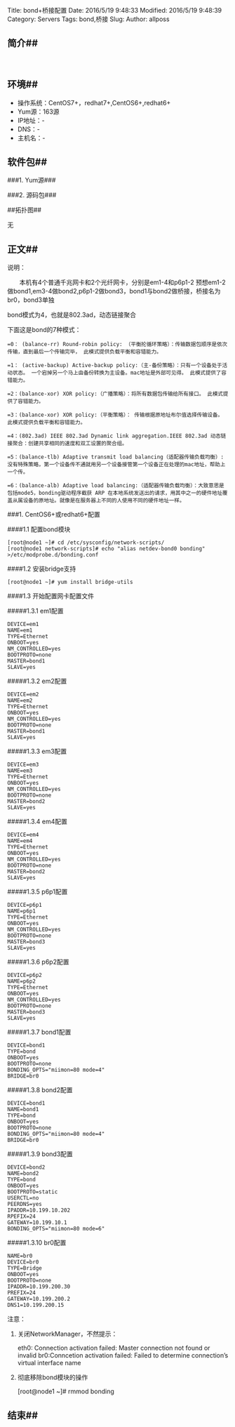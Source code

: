 Title: bond+桥接配置
Date: 2016/5/19 9:48:33 
Modified: 2016/5/19 9:48:39 
Category: Servers
Tags: bond,桥接
Slug: 
Author: allposs

## 简介##
&#160; &#160; &#160; &#160;

## 环境##

+ 操作系统：CentOS7+，redhat7+,CentOS6+,redhat6+
+ Yum源：163源
+ IP地址：-
+ DNS：-
+ 主机名：-

## 软件包##

###1. Yum源###

###2. 源码包###

##拓扑图##

无

## 正文##

说明：

&#160; &#160; &#160; &#160;本机有4个普通千兆网卡和2个光纤网卡，分别是em1-4和p6p1-2
预想em1-2做bond1,em3-4做bond2,p6p1-2做bond3，bond1与bond2做桥接，桥接名为br0，bond3单独

bond模式为4，也就是802.3ad，动态链接聚合


下面这是bond的7种模式：


	=0： (balance-rr) Round-robin policy: （平衡抡循环策略）：传输数据包顺序是依次传输，直到最后一个传输完毕， 此模式提供负载平衡和容错能力。

	=1： (active-backup) Active-backup policy:（主-备份策略）：只有一个设备处于活动状态。 一个宕掉另一个马上由备份转换为主设备。mac地址是外部可见得。 此模式提供了容错能力。

	=2：(balance-xor) XOR policy:（广播策略）：将所有数据包传输给所有接口。 此模式提供了容错能力。

	=3：(balance-xor) XOR policy:（平衡策略）： 传输根据原地址布尔值选择传输设备。 此模式提供负载平衡和容错能力。

	=4：(802.3ad) IEEE 802.3ad Dynamic link aggregation.IEEE 802.3ad 动态链接聚合：创建共享相同的速度和双工设置的聚合组。

	=5：(balance-tlb) Adaptive transmit load balancing（适配器传输负载均衡）:没有特殊策略，第一个设备传不通就用另一个设备接管第一个设备正在处理的mac地址，帮助上一个传。

	=6：(balance-alb) Adaptive load balancing:（适配器传输负载均衡）：大致意思是包括mode5，bonding驱动程序截获 ARP 在本地系统发送出的请求，用其中之一的硬件地址覆盖从属设备的原地址。就像是在服务器上不同的人使用不同的硬件地址一样。


###1. CentOS6+或redhat6+配置

####1.1 配置bond模块

	[root@node1 ~]# cd /etc/sysconfig/network-scripts/
	[root@node1 network-scripts]# echo "alias netdev-bond0 bonding" >/etc/modprobe.d/bonding.conf

####1.2 安装bridge支持

	[root@node1 ~]# yum install bridge-utils

####1.3 开始配置网卡配置文件

#####1.3.1 em1配置

    DEVICE=em1
    NAME=em1
    TYPE=Ethernet
    ONBOOT=yes
    NM_CONTROLLED=yes
    BOOTPROTO=none
    MASTER=bond1
    SLAVE=yes

#####1.3.2 em2配置

    DEVICE=em2
    NAME=em2
    TYPE=Ethernet
    ONBOOT=yes
    NM_CONTROLLED=yes
    BOOTPROTO=none
    MASTER=bond1
    SLAVE=yes

#####1.3.3 em3配置

    DEVICE=em3
    NAME=em3
    TYPE=Ethernet
    ONBOOT=yes
    NM_CONTROLLED=yes
    BOOTPROTO=none
    MASTER=bond2
    SLAVE=yes

#####1.3.4 em4配置
        


    DEVICE=em4
    NAME=em4
    TYPE=Ethernet
    ONBOOT=yes
    NM_CONTROLLED=yes
    BOOTPROTO=none
    MASTER=bond2
    SLAVE=yes       

#####1.3.5 p6p1配置

    DEVICE=p6p1
    NAME=p6p1
    TYPE=Ethernet
    ONBOOT=yes
    NM_CONTROLLED=yes
    BOOTPROTO=none
    MASTER=bond3
    SLAVE=yes


#####1.3.6 p6p2配置

    DEVICE=p6p2
    NAME=p6p2
    TYPE=Ethernet
    ONBOOT=yes
    NM_CONTROLLED=yes
    BOOTPROTO=none
    MASTER=bond3
    SLAVE=yes 



#####1.3.7 bond1配置

    DEVICE=bond1
    TYPE=bond
    ONBOOT=yes
    BOOTPROTO=none
    BONDING_OPTS="miimon=80 mode=4"
    BRIDGE=br0

#####1.3.8 bond2配置

    DEVICE=bond1
    NAME=bond1
    TYPE=bond
    ONBOOT=yes
    BOOTPROTO=none
    BONDING_OPTS="miimon=80 mode=4"
    BRIDGE=br0

#####1.3.9 bond3配置

    DEVICE=bond2
    NAME=bond2
    TYPE=bond
    ONBOOT=yes
    BOOTPROTO=static
    USERCTL=no
    PEERDNS=yes
    IPADDR=10.199.10.202
    RPEFIX=24
    GATEWAY=10.199.10.1
    BONDING_OPTS="miimon=80 mode=6"


#####1.3.10 br0配置

	NAME=br0
	DEVICE=br0
	TYPE=Bridge
	ONBOOT=yes
	BOOTPROTO=none
	IPADDR=10.199.200.30
	PREFIX=24
	GATEWAY=10.199.200.2
	DNS1=10.199.200.15


注意：

1. 关闭NetworkManager，不然提示：


	eth0: Connection activation failed: Master connection not found or invalid
	br0:Conncetion activation failed: Failed to determine connection’s virtual interface name

2. 彻底移除bond模块的操作

	[root@node1 ~]# rmmod bonding
	

	

## 结束##
